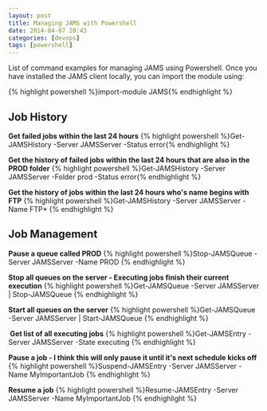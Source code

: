 ```yaml
---
layout: post
title: Managing JAMS with Powershell
date: 2014-04-07 20:43
categories: [devops]
tags: [powershell]
---
```

List of command examples for managing JAMS using Powershell. Once you have installed the JAMS client locally, you can import the module using:

{% highlight powershell %}import-module JAMS{% endhighlight %}

<h2>Job History</h2>
<strong>Get failed jobs within the last 24 hours</strong>
{% highlight powershell %}Get-JAMSHistory -Server JAMSServer -Status error{% endhighlight %}

<strong>Get the history of failed jobs within the last 24 hours that are also in the PROD folder</strong>
{% highlight powershell %}Get-JAMSHistory -Server JAMSServer -Folder prod -Status error{% endhighlight %}

<strong>Get the history of jobs within the last 24 hours who's name begins with FTP</strong>
{% highlight powershell %}Get-JAMSHistory -Server JAMSServer -Name FTP* {% endhighlight %}

<h2>Job Management</h2>
<strong>Pause a queue called PROD</strong>
{% highlight powershell %}Stop-JAMSQueue -Server JAMSServer -Name PROD {% endhighlight %}

<strong>Stop all queues on the server - Executing jobs finish their current execution</strong>
{% highlight powershell %}Get-JAMSQueue -Server JAMSServer | Stop-JAMSQueue {% endhighlight %}

<strong>Start all queues on the server</strong>
{% highlight powershell %}Get-JAMSQueue -Server JAMSServer | Start-JAMSQueue {% endhighlight %}

<strong> Get list of all executing jobs</strong>
{% highlight powershell %}Get-JAMSEntry -Server JAMSServer -State executing {% endhighlight %}

<strong>Pause a job - I think this will only pause it until it's next schedule kicks off</strong>
{% highlight powershell %}Suspend-JAMSEntry -Server JAMSServer -Name MyImportantJob {% endhighlight %}

<strong>Resume a job</strong>
{% highlight powershell %}Resume-JAMSEntry -Server JAMSServer -Name MyImportantJob {% endhighlight %}
